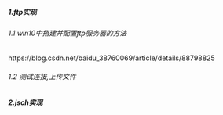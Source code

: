 <h5>1.ftp实现</h5>
    <h6>1.1 win10中搭建并配置ftp服务器的方法</h6>
    <span>https://blog.csdn.net/baidu_38760069/article/details/88798825</span>
    <h6>1.2 测试连接,上传文件</h6>
<h5>2.jsch实现</h5> 
